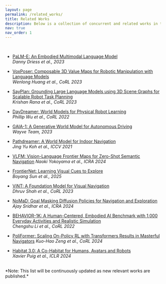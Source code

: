 ```yaml
---
layout: page
permalink: /related_works/
title: Related Works
description: Below is a collection of concurrent and related works in the field of robot navigation
nav: true
nav_order: 1
---
```


<br>
<!-- ## Foundation Models for Navigation -->

- [PaLM-E: An Embodied Multimodal Language Model](https://palm-e.github.io/)  
  _Danny Driess et al., 2023_  
  <!-- Shows how large language models can be extended to incorporate visual and embodied understanding. -->

- [VoxPoser: Composable 3D Value Maps for Robotic Manipulation with Language Models](https://voxposer.github.io/)  
  _Wenlong Huang et al., CoRL 2023_  
  <!-- Presents a method for using language models to guide robot navigation and manipulation. -->

- [SayPlan: Grounding Large Language Models using 3D Scene Graphs for Scalable Robot Task Planning](https://sayplan.github.io/)  
  _Krishan Rana et al., CoRL 2023_  
  <!-- Introduces a method for grounding language models in 3D scene graphs for robot task planning. -->

<!-- ## World Models & Predictive Learning -->

- [DayDreamer: World Models for Physical Robot Learning](https://danijar.com/project/daydreamer/)  
  _Phillip Wu et al., CoRL 2022_  
   <!-- Showcases that world models can be used to learn complex robotic tasks from raw sensory data, in the real world. -->

- [GAIA-1: A Generative World Model for Autonomous Driving](https://wayve.ai/thinking/introducing-gaia1/)  
  _Wayve Team, 2023_  
  <!-- Demonstrates world modeling for predicting dynamic environments in autonomous navigation. -->

- [Pathdreamer: A World Model for Indoor Navigation](https://google-research.github.io/pathdreamer/)  
  _Jing Yu Koh et al., ICCV 2021_  
  <!-- Shows how simplified world models can enable effective navigation planning. -->

<!-- ## Hybrid Navigation Architectures -->
- [VLFM: Vision-Language Frontier Maps for Zero-Shot Semantic Navigation](https://naoki.io/portfolio/vlfm.html)
  _Naoki Yokoyama et al., ICRA 2024_

- [FrontierNet: Learning Visual Cues to Explore](https://arxiv.org/abs/2501.04597)  
  _Boyang Sun et al., 2025_  
  <!-- Presents a hybrid approach combining classical and learning-based exploration. -->

- [ViNT: A Foundation Model for Visual Navigation](https://general-navigation-models.github.io/vint/)  
  _Dhruv Shah et al., CoRL 2023_  
   <!-- Introduces a vision-based navigation model that can be used across different scenarios. -->

- [NoMaD: Goal Masking Diffusion Policies for Navigation and Exploration](https://general-navigation-models.github.io/nomad/)  
  _Ajay Sridhar et al., ICRA 2024_

<!-- ## Benchmarks & Evaluation -->

- [BEHAVIOR-1K: A Human-Centered, Embodied AI Benchmark with 1,000 Everyday Activities and Realistic Simulation
  ](https://behavior.stanford.edu/)  
   _Chengshu Li et al., CoRL 2022_  
   <!-- Provides evaluation scenarios for robotic navigation and manipulation. -->

- [PoliFormer: Scaling On-Policy RL with Transformers Results in Masterful Navigators](https://poliformer.allen.ai/)
  _Kuo-Hao Zeng et al., CoRL 2024_

- [Habitat 3.0: A Co-Habitat for Humans, Avatars and Robots](https://aihabitat.org/habitat3/)  
  _Xavier Puig et al., ICLR 2024_  
  <!-- Presents a simulation platform for developing and evaluating navigation approaches. -->

<br>
*Note: This list will be continuously updated as new relevant works are published.*
